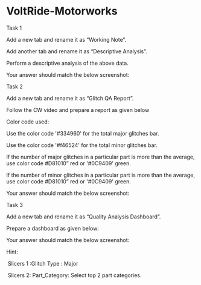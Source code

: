 # VoltRide-Motorworks


Task 1

Add a new tab and rename it as “Working Note”.

Add another tab and rename it as “Descriptive Analysis”.

Perform a descriptive analysis of the above data.

Your answer should match the below screenshot:

Task 2

Add a new tab and rename it as “Glitch QA Report”.

Follow the CW video and prepare a report as given below

Color code used:

Use the color code '#334960' for the total major glitches bar. 

Use the color code '#f46524' for the total minor glitches bar. 

If the number of major glitches in a particular part is more than the average, use color code #D81010” red or '#0C9409' green.

If the number of minor glitches in a particular part is more than the average, use color code #D81010” red or '#0C9409' green.

Your answer should match the below screenshot:

Task 3

Add a new tab and rename it as “Quality Analysis Dashboard”.

Prepare a dashboard as given below:

Your answer should match the below screenshot:

Hint:

 Slicers 1 :Glitch Type : Major

 Slicers 2: Part_Category: Select top 2 part categories.
